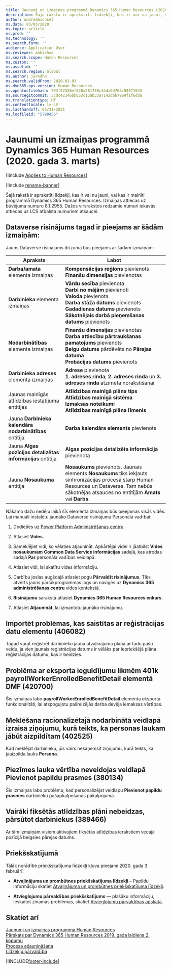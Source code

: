 ```yaml
---
title: Jaunumi un izmaiņas programmā Dynamics 365 Human Resources (2020. gada 3. marts)
description: Šajā rakstā ir aprakstīti līdzekļi, kas ir vai nu jauni, vai kas ir mainīti programmā Microsoft Dynamics 365 Human Resources uz 2020. gada 3. martu.
author: andreabichsel
ms.date: 03/03/2020
ms.topic: article
ms.prod: ''
ms.technology: ''
ms.search.form: ''
audience: Application User
ms.reviewer: anbichse
ms.search.scope: Human Resources
ms.custom: ''
ms.assetid: ''
ms.search.region: Global
ms.author: jaredha
ms.search.validFrom: 2020-03-03
ms.dyn365.ops.version: Human Resources
ms.openlocfilehash: 793f47526ef828a281750c34da9d763c94971943
ms.sourcegitcommit: 3cdc42346bb653c13ab33a7142dbb7969f1f6dda
ms.translationtype: HT
ms.contentlocale: lv-LV
ms.lasthandoff: 03/31/2021
ms.locfileid: "5790456"
---
```

# <a name="whats-new-or-changed-in-dynamics-365-human-resources-march-3-2020"></a>Jaunumi un izmaiņas programmā Dynamics 365 Human Resources (2020. gada 3. marts)

[!include [Applies to Human Resources](../includes/applies-to-hr.md)]

[!include [rename-banner](~/includes/cc-data-platform-banner.md)]

Šajā rakstā ir aprakstīti līdzekļi, kas ir vai nu jauni, vai kas ir mainīti programmā Dynamics 365 Human Resources. Izmaiņas attiecas uz būvējuma numuru 8.1.2955. Dažos virsrakstos redzamie numuri iekavās attiecas uz LCS atbalsta numuriem atsaucei.

## <a name="dataverse-solution-is-now-available-with-the-following-changes"></a>Dataverse risinājums tagad ir pieejams ar šādām izmaiņām:

Jauns Dataverse risinājums drīzumā būs pieejams ar šādām izmaiņām:

| Apraksts | Labot |
| ----------------------------------------- | --- |
| **Darba/amata** elementa izmaiņas | **Kompensācijas reģions** pievienots</br>**Finanšu dimensijas** pievienotas |
| **Darbinieka** elementa izmaiņas | **Vārdu secība** pievienota</br>**Darbi no mājām** pievienoti</br>**Valoda** pievienota</br>**Darba stāža datums** pievienots</br>**Gadadienas datums** pievienots</br>**Sākotnējais darbā pieņemšanas datums** pievienots |
| **Nodarbinātības** elementa izmaiņas | **Finanšu dimensijas** pievienotas</br>**Darba attiecību pārtraukšanas pamatojums** pievienots</br>**Beigu datums** pārdēvēts no **Pārejas datuma**</br>**Probācijas datums** pievienots |
| **Darbinieka adreses** elementa izmaiņas | **Adrese** pievienota</br>**1. adreses rinda**, **2. adreses rinda** un **3. adreses rinda** atzīmēta norakstīšanai |
| Jaunas mainīgās atlīdzības iestatījuma entitījas | **Atlīdzības mainīgā plāna tips**</br>**Atlīdzības mainīgā sistēma**</br>**Izmaksas noteikumi**</br>**Atlīdzības mainīgā plāna līmenis** |
| Jauna **Darbinieka kalendāra nodarbinātības** entitīja | **Darba kalendāra elements** pievienots |
| Jauna **Algas pozīcijas detalizētas informācijas** entitīja | **Algas pozīcijas detalizēta informācija** pievienota |
| Jauna **Nosaukuma** entitīja | **Nosaukums** pievienots. Jaunais elements **Nosaukums** tiks iekļauts sinhronizācijas procesā starp Human Resources un Dataverse. Tam nebūs sākotnējas atsauces no entitījām **Amats** vai **Darbs**. |

Nākamo dažu nedēļu laikā šīs elementa izmaiņas būs pieejamas visās vidēs. Lai manuāli instalētu jaunāko Dataverse risinājumu Personāla vadībai:

1.  Dodieties uz [Power Platform Administrēšanas centru](https://admin.powerplatform.microsoft.com).

2.  Atlasiet **Vides**.

3.  Sameklējiet vidi, ko vēlaties atjaunināt. Apkārtējai videi ir jāatbilst **Vides nosaukumam** **Common Data Service informācijas** sadaļā, kas atrodas sadaļā **Par** personāla vadības veidlapā.

4.  Atlasiet vidi, lai skatītu vides informāciju.

5.  Darbību joslas augšdaļā atlasiet pogu **Pārvaldīt risinājumus**. Tiks atvērts jauns pārlūkprogrammas logs un navigēs uz **Dynamics 365 administrēšanas centru** vides kontekstā.

6.  **Risinājumu** sarakstā atlasiet **Dynamics 365 Human Resources enkurs**.

7.  Atlasiet **Atjaunināt**, lai izmantotu jaunāko risinājumu.

## <a name="import-issues-with-the-leave-enrollment-data-entity-406082"></a>Importēt problēmas, kas saistītas ar reģistrācijas datu elementu (406082)

Tagad varat reģistrēt darbinieku jaunā atvaļinājuma plānā ar tādu pašu veidu, ja vien jaunais reģistrācijas datums ir vēlāks par iepriekšējā plāna reģistrācijas datumu, kas ir beidzies.

## <a name="issue-with-exporting-contribution-rates-in-the-401k-payrollworkerenrolledbenefitdetail-entity-in-dmf-420700"></a>Problēma ar eksporta ieguldījumu likmēm 401k payrollWorkerEnrolledBenefitDetail elementā DMF (420700)

Šīs izmaiņas labo **payrollWorkerEnrolledBenefitDetail** elementa eksporta funkcionalitāti, lai atspoguļotu pašreizējās darba devēja iemaksas vērtības.

## <a name="searching-in-the-streamlined-worker-form-causes-message-saying-person-field-must-be-filled-in-402525"></a>Meklēšana racionalizētajā nodarbinātā veidlapā izraisa ziņojumu, kurā teikts, ka personas laukam jābūt aizpildītam (402525)

Kad meklējat darbinieku, jūs vairs nesaņemsit ziņojumu, kurā teikts, ka jāaizpilda lauks **Persona**.

## <a name="note-field-value-doesnt-render-on-the-add-more-skills-form-380134"></a>Piezīmes lauka vērtība neveidojas veidlapā Pievienot papildu prasmes (380134)

Šīs izmaiņas labo problēmu, kad personalizējat veidlapu **Pievienot papildu prasmes** darbinieku pašapkalpošanās pakalpojumā.

## <a name="multiple-fixed-compensation-plans-dont-expire-when-transferring-employees-389466"></a>Vairāki fiksētās atlīdzības plāni nebeidzas, pārsūtot darbiniekus (389466)

Ar šīm izmaiņām visiem aktīvajiem fiksētās atlīdzības ierakstiem vecajā pozīcijā beigsies pārejas datums.

## <a name="in-preview"></a>Priekšskatījumā

Tālāk norādītie priekšskatījuma līdzekļi kļuva pieejami 2020. gada 3. februārī:

- **Atvaļinājuma un prombūtnes priekšskatījuma līdzekļi** – Papildu informāciju skatiet [Atvaļinājuma un prombūtnes priekšskatījuma līdzekļi](hr-leave-and-absence-overview.md?leave-and-absence-preview-features).

- **Atvieglojumu pārvaldības priekšskatījums** — plašāku informāciju, ieskaitot zināmās problēmas, skatiet [Atvieglojumu pārvaldības apskatā](hr-benefits-management-overview.md).

## <a name="see-also"></a>Skatiet arī

[Jaunumi un izmaiņas programmā Human Resources](hr-admin-whats-new.md)</br>
[Pārskats par Dynamics 365 Human Resources 2019. gada laidiena 2. kopumu](https://docs.microsoft.com/dynamics365-release-plan/2019wave2/dynamics365-human-resources/)</br>
[Procesa atjaunināšana](hr-admin-setup-update-process.md)</br>
[Līdzekļu pārvaldība](hr-admin-manage-features.md)

[!INCLUDE[footer-include](../includes/footer-banner.md)]